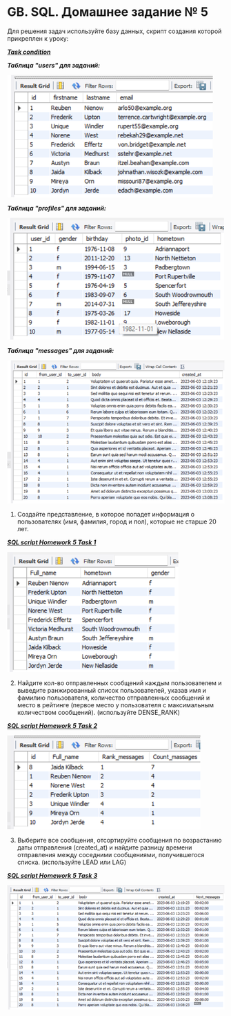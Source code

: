 # GB. SQL. Домашнее задание № 5

Для решения задач используйте базу данных, скрипт создания которой прикреплен к уроку: 

__*[Task condition](https://github.com/Ergakoff-Igor/GB-SQL/blob/main/Lesson_5/Homework_5/SQL_Scripts/HW_5_Create_tables.sql)*__

__*Таблица "users"  для заданий:*__

![Users table](https://github.com/Ergakoff-Igor/GB-SQL/blob/main/Lesson_5/Homework_5/ScreenShots/Users_table.png?raw=true)

__*Таблица "profiles"  для заданий:*__

![Profiles table](https://github.com/Ergakoff-Igor/GB-SQL/blob/main/Lesson_5/Homework_5/ScreenShots/Profiles_table.png?raw=true)

__*Таблица "messages"  для заданий:*__

![Messages table](https://github.com/Ergakoff-Igor/GB-SQL/blob/main/Lesson_5/Homework_5/ScreenShots/Messages_table.png?raw=true)

1. Создайте представление, в которое попадет информация о  пользователях (имя, фамилия, город и пол), которые не старше 20 лет.

__*[SQL script Homework 5 Task 1](https://github.com/Ergakoff-Igor/GB-SQL/blob/main/Lesson_5/Homework_5/SQL_Scripts/HW_5_task_1.sql)*__

![Homework 5 Task 1](https://github.com/Ergakoff-Igor/GB-SQL/blob/main/Lesson_5/Homework_5/ScreenShots/HW_5_task_1.png?raw=true)

2. Найдите кол-во  отправленных сообщений каждым пользователем и  выведите ранжированный список пользователей, указав имя и фамилию пользователя, количество отправленных сообщений и место в рейтинге 
(первое место у пользователя с максимальным количеством сообщений). 
(используйте DENSE_RANK)

__*[SQL script Homework 5 Task 2](https://github.com/Ergakoff-Igor/GB-SQL/blob/main/Lesson_5/Homework_5/SQL_Scripts/HW_5_task_2.sql)*__

![Homework 5 Task 2](https://github.com/Ergakoff-Igor/GB-SQL/blob/main/Lesson_5/Homework_5/ScreenShots/HW_5_task_2.png?raw=true)

3. Выберите все сообщения, отсортируйте сообщения по возрастанию даты отправления (created_at) и найдите разницу времени отправления между соседними сообщениями, получившегося списка. (используйте LEAD или LAG)

__*[SQL script Homework 5 Task 3](https://github.com/Ergakoff-Igor/GB-SQL/blob/main/Lesson_5/Homework_5/SQL_Scripts/HW_5_task_3.sql)*__

![Homework 5 Task 3](https://github.com/Ergakoff-Igor/GB-SQL/blob/main/Lesson_5/Homework_5/ScreenShots/HW_5_task_3.png?raw=true)













